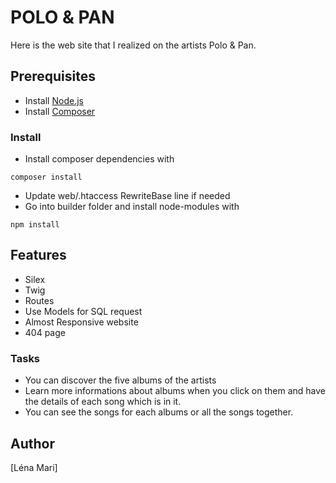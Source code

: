 # POLO & PAN
Here is the web site that I realized on the artists Polo & Pan.

## Prerequisites
* Install [Node.js](https://nodejs.org/en/)
* Install [Composer](https://getcomposer.org/)

### Install
* Install composer dependencies with
```
composer install
```
* Update web/.htaccess RewriteBase line if needed
* Go into builder folder and install node-modules with
```
npm install
```

## Features
* Silex
* Twig
* Routes
* Use Models for SQL request
* Almost Responsive website
* 404 page


### Tasks
* You can discover the five albums of the artists
* Learn more informations about albums when you click on them and have the details of each song which is in it.
* You can see the songs for each albums or all the songs together.


## Author
[Léna Mari]
